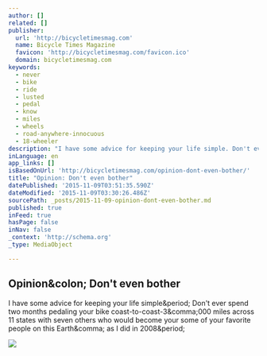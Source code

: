 ```yaml
---
author: []
related: []
publisher:
  url: 'http://bicycletimesmag.com'
  name: Bicycle Times Magazine
  favicon: 'http://bicycletimesmag.com/favicon.ico'
  domain: bicycletimesmag.com
keywords:
  - never
  - bike
  - ride
  - lusted
  - pedal
  - know
  - miles
  - wheels
  - road-anywhere-innocuous
  - 18-wheeler
description: "I have some advice for keeping your life simple. Don't ever spend two months pedaling your bike coast-to-coast-3,000 miles across 11 states with seven others who would become your some of your favorite people on this Earth, as I did in 2008."
inLanguage: en
app_links: []
isBasedOnUrl: 'http://bicycletimesmag.com/opinion-dont-even-bother/'
title: "Opinion: Don't even bother"
datePublished: '2015-11-09T03:51:35.590Z'
dateModified: '2015-11-09T03:30:26.486Z'
sourcePath: _posts/2015-11-09-opinion-dont-even-bother.md
published: true
inFeed: true
hasPage: false
inNav: false
_context: 'http://schema.org'
_type: MediaObject

---
```

<article style=""><h1>Opinion&amp;colon; Don't even bother</h1><p>I have some advice for keeping your life simple&amp;period; Don't ever spend two months pedaling your bike coast-to-coast-3&amp;comma;000 miles across 11 states with seven others who would become your some of your favorite people on this Earth&amp;comma; as I did in 2008&amp;period;</p><img src="http://bicycletimesmag.com/wp-content/uploads/2015/11/Yeti-double-flats.jpg" /></article>